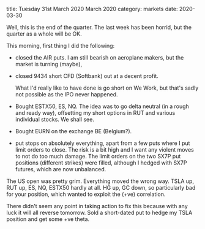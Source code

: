 title:  Tuesday 31st March 2020 March 2020
category: markets
date: 2020-03-30

Well, this is the end of the quarter. The last week has been horrid, but the quarter as a whole will be OK.

This morning, first thing I did the following:

* closed the AIR puts. I am still bearish on aeroplane makers, but the market is turning \(maybe\),
* closed 9434 short CFD \(Softbank\) out at a decent profit.

  What I'd really like to have done is go short on We Work, but that's sadly not possible as the IPO never happened.

* Bought ESTX50, ES, NQ. The idea was to go delta neutral \(in a rough and ready way\), offsetting my short options in RUT and various individual stocks. We shall see. 
* Bought EURN on the exchange BE \(Belgium?\).
* put stops on absolutely everything, apart from a few puts where I put limit orders to close. The risk is a bit high and I want any violent moves to not do too much damage. The limit orders on the two SX7P put positions \(different strikes\) were filled, although I hedged with SX7P futures, which are now unbalanced.

The US open was pretty grim. Everything moved the wrong way. TSLA up, RUT up, ES, NQ, ESTX50 hardly at all. HG up, GC down, so particularly bad for your position, which wanted to exploit the \(+ve\) correlation.

There didn't seem any point in taking action to fix this because with any luck it will all reverse tomorrow. Sold a short-dated put to hedge my TSLA position and get some +ve theta.

